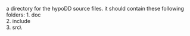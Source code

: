a directory for the hypoDD source files. it should contain these following folders:
	1. doc\
	2. include\
	3. src\